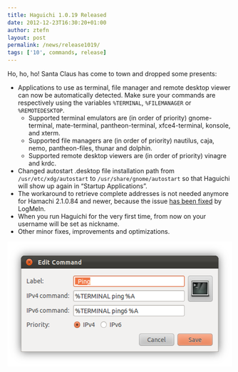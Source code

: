 ```yaml
---
title: Haguichi 1.0.19 Released
date: 2012-12-23T16:30:20+01:00
author: ztefn
layout: post
permalink: /news/release1019/
tags: ['10', commands, release]
---
```

Ho, ho, ho! Santa Claus has come to town and dropped some presents:

  * Applications to use as terminal, file manager and remote desktop viewer can now be automatically detected. Make sure your commands are respectively using the variables `%TERMINAL`, `%FILEMANAGER` or `%REMOTEDESKTOP`. 
      * Supported terminal emulators are (in order of priority) gnome-terminal, mate-terminal, pantheon-terminal, xfce4-terminal, konsole, and xterm.
      * Supported file managers are (in order of priority) nautilus, caja, nemo, pantheon-files, thunar and dolphin.
      * Supported remote desktop viewers are (in order of priority) vinagre and krdc.
  * Changed autostart .desktop file installation path from `/usr/etc/xdg/autostart` to `/usr/share/gnome/autostart` so that Haguichi will show up again in &#8220;Startup Applications&#8221;.
  * The workaround to retrieve complete addresses is not needed anymore for Hamachi 2.1.0.84 and newer, because the issue <a title="Hamachi Release Notes" href="http://help.logmein.com/SelfServiceReleaseNote?product=lmihamachi2" target="_blank">has been fixed</a> by LogMeIn.
  * When you run Haguichi for the very first time, from now on your username will be set as nickname.
  * Other minor fixes, improvements and optimizations.

<img class="aligncenter" title="Command Variables" src="/resources/1019-command-variables.png" alt="" width="532" height="280" />
